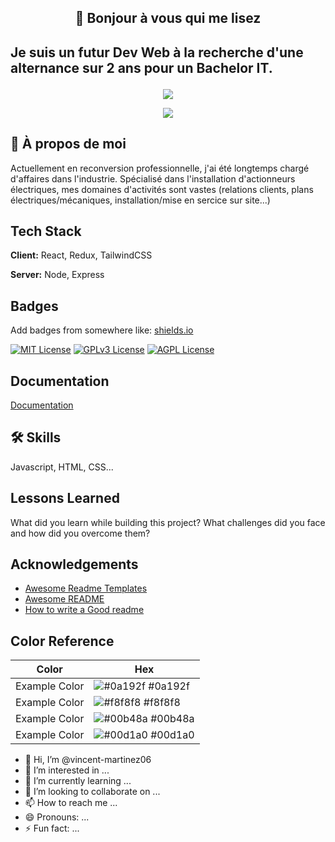 
## <center>👋 Bonjour à vous qui me lisez</center>

## <p textalign="center">Je suis un futur Dev Web à la recherche d'une alternance sur 2 ans pour un Bachelor IT.</p>

<p align="center">
  <img src="https://res.cloudinary.com/dd5nqba3z/image/upload/c_pad,w_195/v1731929311/bachelorHat_djmxif.jpg">
</p>
<p align="center">
  <img src="https://res.cloudinary.com/dd5nqba3z/image/upload/v1731926576/logoLaPlateforme_195x114_jq5tdv.webp"
</p>

## 🚀 À propos de moi
Actuellement en reconversion professionnelle, j'ai été longtemps chargé d'affaires dans l'industrie.
Spécialisé dans l'installation d'actionneurs électriques, mes domaines d'activités sont vastes (relations clients, plans électriques/mécaniques, installation/mise en sercice sur site...)


## Tech Stack

**Client:** React, Redux, TailwindCSS

**Server:** Node, Express


## Badges

Add badges from somewhere like: [shields.io](https://shields.io/)

[![MIT License](https://img.shields.io/badge/License-MIT-green.svg)](https://choosealicense.com/licenses/mit/)
[![GPLv3 License](https://img.shields.io/badge/License-GPL%20v3-yellow.svg)](https://opensource.org/licenses/)
[![AGPL License](https://img.shields.io/badge/license-AGPL-blue.svg)](http://www.gnu.org/licenses/agpl-3.0)


## Documentation

[Documentation](https://linktodocumentation)


## 🛠 Skills
Javascript, HTML, CSS...


## Lessons Learned

What did you learn while building this project? What challenges did you face and how did you overcome them?


## Acknowledgements

 - [Awesome Readme Templates](https://awesomeopensource.com/project/elangosundar/awesome-README-templates)
 - [Awesome README](https://github.com/matiassingers/awesome-readme)
 - [How to write a Good readme](https://bulldogjob.com/news/449-how-to-write-a-good-readme-for-your-github-project)

## Color Reference

| Color             | Hex                                                                |
| ----------------- | ------------------------------------------------------------------ |
| Example Color | ![#0a192f](https://via.placeholder.com/10/0a192f?text=+) #0a192f |
| Example Color | ![#f8f8f8](https://via.placeholder.com/10/f8f8f8?text=+) #f8f8f8 |
| Example Color | ![#00b48a](https://via.placeholder.com/10/00b48a?text=+) #00b48a |
| Example Color | ![#00d1a0](https://via.placeholder.com/10/00b48a?text=+) #00d1a0 |



- 👋 Hi, I’m @vincent-martinez06
- 👀 I’m interested in ...
- 🌱 I’m currently learning ...
- 💞️ I’m looking to collaborate on ...
- 📫 How to reach me ...
- 😄 Pronouns: ...
- ⚡ Fun fact: ...

<!---
vincent-martinez06/vincent-martinez06 is a ✨ special ✨ repository because its `README.md` (this file) appears on your GitHub profile.
You can click the Preview link to take a look at your changes.
--->
